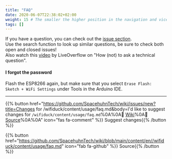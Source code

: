 ```yaml
---
title: "FAQ"
date: 2020-06-07T22:38:02+02:00
weight: 15 # The smaller the higher position in the navigation and vice versa
tags: []
---
```


If you have a question, you can check out the [issue section](https://github.com/spacehuhn/WiFiDuck/issues).  
Use the search function to look up similar questions, be sure to check both open and closed issues!  
Also watch this [video](https://www.youtube.com/watch?v=53zkBvL4ZB4) by LiveOverflow on "How (not) to ask a technical question".  

#### I forgot the password

Flash the ESP8266 again, but make sure that you select `Erase Flash: Sketch + WiFi Settings`
under Tools in the Arduino IDE. 

---

{{% button href="https://github.com/SpacehuhnTech/wiki/issues/new?title=Changes for /wifiduck/content/usage/faq.md&body=I'd like to suggest changes for `/wifiduck/content/usage/faq.md`%0A%0A:link: [Wiki](https://spacehuhn.wiki//wifiduck/content/usage/faq)%0A:link: [Source](https://github.com/SpacehuhnTech/wiki/blob/main/content/en//wifiduck/content/usage/faq.md)%0A%0A<!-- Describe your desired changes -->" icon="fas fa-comment" %}}&nbsp;Suggest changes{{% /button %}}

{{% button href="https://github.com/SpacehuhnTech/wiki/blob/main/content/en//wifiduck/content/usage/faq.md" icon="fab fa-github" %}}&nbsp;Source{{% /button %}}